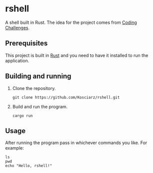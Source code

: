 # rshell

A shell built in Rust. The idea for the project comes from [Coding Challenges](https://codingchallenges.fyi/challenges/challenge-shell).

## Prerequisites

This project is built in [Rust](https://www.rust-lang.org/) and you need to have it installed to run the application.

## Building and running

1. Clone the repository.

    ```shell
    git clone https://github.com/Kosciarz/rshell.git
    ```

2. Build and run the program.

    ```shell
    cargo run
    ```

## Usage

After running the program pass in whichever commands you like. For example:

```shell
ls
pwd
echo "Hello, rshell!"
```
